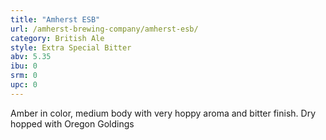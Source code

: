 ```yaml
---
title: "Amherst ESB"
url: /amherst-brewing-company/amherst-esb/
category: British Ale
style: Extra Special Bitter
abv: 5.35
ibu: 0
srm: 0
upc: 0
---
```

Amber in color, medium body with very hoppy aroma and bitter finish. Dry hopped with Oregon Goldings
